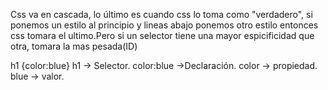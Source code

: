 Css va en cascada, lo último es cuando css lo toma como "verdadero", si ponemos un estilo al principio y lineas abajo ponemos otro estilo entonces css tomara el ultimo.Pero si un selector tiene una mayor espicificidad que otra, tomara la mas pesada(ID)


h1 {color:blue}
h1 -> Selector.
color:blue ->Declaración.
color -> propiedad.
blue -> valor.